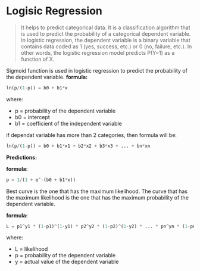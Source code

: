# Logisic Regression

> It helps to predict categorical data. It is a classification algorithm that is used to predict the probability of a categorical dependent variable. In logistic regression, the dependent variable is a binary variable that contains data coded as 1 (yes, success, etc.) or 0 (no, failure, etc.). In other words, the logistic regression model predicts P(Y=1) as a function of X.

Sigmoid function is used in logistic regression to predict the probability of the dependent variable.
**formula:**

```python
ln(p/(1-p)) = b0 + b1*x
```

where:

- p = probability of the dependent variable
- b0 = intercept
- b1 = coefficient of the independent variable

if dependat variable has more than 2 categories, then formula will be:

```python
ln(p/(1-p)) = b0 + b1*x1 + b2*x2 + b3*x3 + ... + bn*xn
```

**Predictions:**

**formula:**

```python
p = 1/(1 + e^-(b0 + b1*x))
```

Best curve is the one that has the maximum likelihood. The curve that has the maximum likelihood is the one that has the maximum probability of the dependent variable.

**formula:**

```python
L = p1^y1 * (1-p1)^(1-y1) * p2^y2 * (1-p2)^(1-y2) * ... * pn^yn * (1-pn)^(1-yn)
```

where:

- L = likelihood
- p = probability of the dependent variable
- y = actual value of the dependent variable
